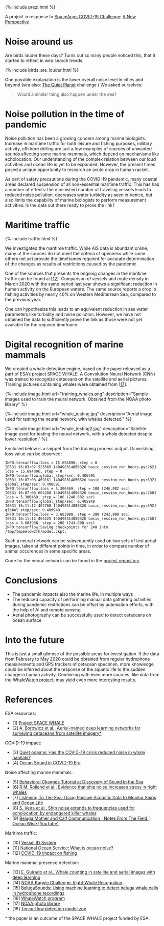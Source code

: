 
{% include prezi.html %}

A project in response to [SpaceApps COVID-19 Challenge](https://covid19.spaceappschallenge.org): [A New Perspective](https://covid19.spaceappschallenge.org/challenges/covid-challenges/a-new-perspective)

# Noise around us
Are birds louder these days? Turns out so many people noticed this, that it started to reflect in web search trends.

{% include birds_are_louder.html %}

One possible explanation is the lower overall noise level in cities and beyond (see also: [The Quiet Planet](https://covid19.spaceappschallenge.org/challenges/covid-challenges/quiet-planet) challenge.) We asked ourselves:

> Would a similar thing also happen under the sea?

# Noise pollution in the time of pandemic
Noise pollution has been a growing concern among marine biologists. Increase in maritime traffic for both leisure and fishing purposes, military activity, offshore drilling are just a few examples of sources of unwanted sounds affecting some marine mammals, which depend on mechanisms like echolocation. Our understanding of the complex relation between our loud activities and ocean life is yet to be expanded. However, the present times posed a unique opportunity to research an acute drop in human racket.

As part of safety precautions during the COVID-19 pandemic, many coastal areas declared suspension of all non-essential maritime traffic. This has had a number of effects: the diminished number of traveling vessels leads to reduced noise pollution, decreases water turbidity as seen in Venice, but also limits the capability of marine biologists to perform measurement activities. Is the data out there ready to prove the link?

# Maritime traffic

{% include traffic.html %}

We investigated the maritime traffic. While AIS data is abundant online, many of the sources do not meet the criteria of openness while some others not yet provide the timeframes required for accurate determination of the changes as results of restrictions caused by the pandemic.

One of the sources that presents the ongoing changes in the maritime traffic can be found at \[[12]\]. Comparison of vessels and route density in March 2020 with the same period last year shows a significant reduction in human activity on the European waters. The same source reports a drop in fishing activities by nearly 40% on Western Mediterrean Sea, compared to the previous year.

One can hypothesize this leads to an equivalent reduction in sea water parameters like turbidity and noise pollution. However, we have not obtained the data to sufficiently prove the link as those were not yet available for the required timeframe.

# Digital recognition of marine mammals
We created a whale detection engine, based on the paper released as a part of ESA’s project SPACE WHALE. A Convolution Neural Network (CNN) was trained to recognize cetaceans on the satellite and aerial pictures.
Training pictures containing whales were obtained from \[[17]\].

{% include image.html url="training_whales.png" description="Sample images used to train the neural network. Obtained from the NOAA photo library" %}

{% include image.html url="whale_testing.jpg" description="Aerial image used for testing the neural network, with whales detected." %}

{% include image.html url="whale_testing2.jpg" description="Satellite image used for testing the neural network, with a whale detected despite lower resolution." %}

Enclosed below is a snippet from the training process output. Diminishing loss value can be observed:
```
INFO:tensorflow:loss = 15.694896, step = 0
I0531 16:03:02.523565 140498314856320 basic_session_run_hooks.py:262] loss = 15.694896, step = 0
INFO:tensorflow:global_step/sec: 0.406591
I0531 16:07:08.469161 140498314856320 basic_session_run_hooks.py:692] global_step/sec: 0.406591
INFO:tensorflow:loss = 5.306469, step = 100 (246.082 sec)
I0531 16:07:08.604288 140498314856320 basic_session_run_hooks.py:260] loss = 5.306469, step = 100 (246.082 sec)
INFO:tensorflow:global_step/sec: 0.409948
I0531 16:11:12.402760 140498314856320 basic_session_run_hooks.py:692] global_step/sec: 0.409948
INFO:tensorflow:loss = 3.683988, step = 200 (243.800 sec)
I0531 16:11:12.404425 140498314856320 basic_session_run_hooks.py:260] loss = 3.683988, step = 200 (243.800 sec)
INFO:tensorflow:Saving checkpoints for 240 into /tmp/tmpeelow2fh/model.ckpt.
```
Such a neural network can be subsequently used on two sets of test aerial images, taken at different points in time, in order to compare number of animal occurences in some specific areas.

Code for the neural network can be found in the [project repository][19].

# Conclusions
- The pandemic impacts also the marine life, in multiple ways
- The reduced capacity of performing manual data gathering activities during pandemic restrictions can be offset by automation efforts, with the help of AI and remote sensing
- Aerial photography can be successfully used to detect cetaceans on ocean surface

# Into the future
This is just a small glimpse of the possible areas for investigation. If the data from February to May 2020 could be obtained from regular hydrophone measurements and GPS trackers of cetacean specimen, more knowledge could be inferred about the response of the aquatic life to the sudden change in human activity. Combining with even more sources, like data from the [WhaleWatch project][16], may yield even more interesting results.

# References
ESA resources:
- \[1] [Project SPACE WHALE][1]
- \[2] [A. Borowicz et al., Aerial-trained deep learning networks for surveying cetaceans from satellite imagery*][2]

COVID-19 impact:
- \[3] [Quiet oceans: Has the COVID-19 crisis reduced noise in whale habitats?][3]
- \[4] [Ocean Sound in COVID-19 Era][4]

Noise affecting marine mammals:
- \[5] [Behavioral Changes Tutorial at Discovery of Sound in the Sea][5]
- \[6] [R.M. Rolland et al., Evidence that ship noise increases stress in right whales][6]
- \[7] [Listening To The Sea: Using Passive Acoustic Data to Monitor Ships and Ocean Life][7]
- \[8] [S. Veirs et al., Ship noise extends to frequencies used for echolocation by endangered killer whales][8]
- \[9] [Beluga Mother and Calf Communication \| Notes From The Field \| Ocean Wise (YouTube)][9]

Maritime traffic:
- \[10] [Vessel ID System][10]
- \[11] [National Ocean Service: What is ocean noise?][11]
- \[12] [COVID-19 impact on fishing][12]

Marine mammal presence detection:
- \[13] [E. Guirado et al., Whale counting in satellite and aerial images with deep learning][13]
- \[14] [NOAA Kaggle Challenge: Right Whale Recognition][14]
- \[15] [BelugaSounds: Using machine learning to detect beluga whale calls in hydrophone recordings][15]
- \[16] [WhaleWatch program][16]
- \[17] [NOAA photo library][17]
- \[18] [Tensorflow detection model zoo][18]

\* the paper is an outcome of the SPACE WHALE project funded by ESA.


[1]: https://business.esa.int/projects/spacewhale
[2]: https://journals.plos.org/plosone/article?id=10.1371/journal.pone.0212532
[3]: https://www.aquablog.ca/2020/04/quiet-oceans-has-the-covid-19-crisis-reduced-noise-in-whale-habitats/
[4]: https://iqoe.org/articles/ocean-sound-covid-19-era
[5]: https://dosits.org/tutorials/effects-introduction/behavioral-changes/
[6]: https://royalsocietypublishing.org/doi/full/10.1098/rspb.2011.2429
[7]: https://noaa.maps.arcgis.com/apps/Cascade/index.html?appid=c653c78262a7487da42149ebc86f80c2
[8]: https://www.ncbi.nlm.nih.gov/pmc/articles/PMC4800784/
[9]: https://www.youtube.com/watch?v=GLlNXd1dJkA
[10]: https://www.nasa.gov/mission_pages/station/research/news/b4h-3rd/eo-tracking-global-marine-traffic
[11]: https://oceanservice.noaa.gov/facts/ocean-noise.html
[12]: https://www.emodnet-humanactivities.eu/blog/?p=1258
[13]: https://www.nature.com/articles/s41598-019-50795-9
[14]: https://www.kaggle.com/c/noaa-right-whale-recognition/data
[15]: https://github.com/Microsoft/belugasounds
[16]: https://www.fisheries.noaa.gov/west-coast/marine-mammal-protection/whalewatch
[17]: https://www.photolib.noaa.gov/Collections
[18]: https://github.com/tensorflow/models/blob/master/research/object_detection/g3doc/detection_model_zoo.md
[19]: https://github.com/HummingWaves/hummingwaves